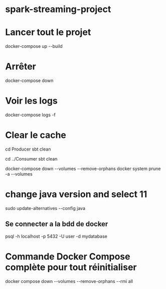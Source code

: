 # spark-streaming-project

# Lancer tout le projet
docker-compose up --build

# Arrêter
docker-compose down

# Voir les logs
docker-compose logs -f

# Clear le cache
cd Producer
sbt clean

cd ../Consumer
sbt clean

docker-compose down --volumes --remove-orphans
docker system prune -a --volumes

# change java version and select 11
sudo update-alternatives --config java

## Se connecter a la bdd de docker
psql -h localhost -p 5432 -U user -d mydatabase

# Commande Docker Compose complète pour tout réinitialiser 
docker compose down --volumes --remove-orphans --rmi all
